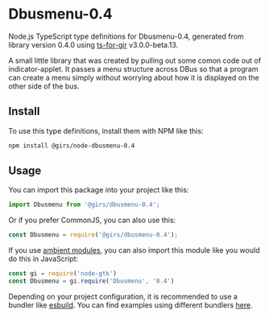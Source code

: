 
# Dbusmenu-0.4

Node.js TypeScript type definitions for Dbusmenu-0.4, generated from library version 0.4.0 using [ts-for-gir](https://github.com/gjsify/ts-for-gjs) v3.0.0-beta.13.

A small little library that was created by pulling out some comon code out of indicator-applet. It passes a menu structure across DBus so that a program can create a menu simply without worrying about how it is displayed on the other side of the bus.

## Install

To use this type definitions, install them with NPM like this:
```bash
npm install @girs/node-dbusmenu-0.4
```

## Usage

You can import this package into your project like this:
```ts
import Dbusmenu from '@girs/dbusmenu-0.4';
```

Or if you prefer CommonJS, you can also use this:
```ts
const Dbusmenu = require('@girs/dbusmenu-0.4');
```

If you use [ambient modules](https://github.com/gjsify/ts-for-gir/tree/main/packages/cli#ambient-modules), you can also import this module like you would do this in JavaScript:

```ts
const gi = require('node-gtk')
const Dbusmenu = gi.require('Dbusmenu', '0.4')
```

Depending on your project configuration, it is recommended to use a bundler like [esbuild](https://esbuild.github.io/). You can find examples using different bundlers [here](https://github.com/gjsify/ts-for-gir/tree/main/examples).